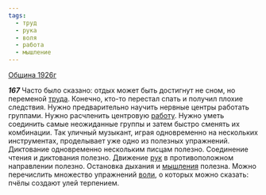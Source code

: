 ```yaml
---
tags:
  - труд
  - рука
  - воля
  - работа
  - мышление
---
```


[Община 1926г](https://127.0.0.1:4002/agni/1926)

___167___
Часто было сказано: отдых может быть достигнут не сном, но переменой [труда](../../../tags/#труд). Конечно, кто-то перестал спать и получил плохие следствия. Нужно предварительно научить нервные центры работать группами. Нужно расчленить центровую [работу](../../../tags/#работа). Нужно уметь соединить самые неожиданные группы и затем быстро сменять их комбинации. Так уличный музыкант, играя одновременно на нескольких инструментах, проделывает уже одно из полезных упражнений. Диктование одновременно нескольким писцам полезно. Соединение чтения и диктования полезно. Движение [рук](../../../tags/#рука) в противоположном направлении полезно. Остановка дыхания и [мышления](../../../tags/#мышление) полезна. Можно перечислить множество упражнений [воли](../../../tags/#воля), о которых можно сказать: пчёлы создают улей терпением.   

